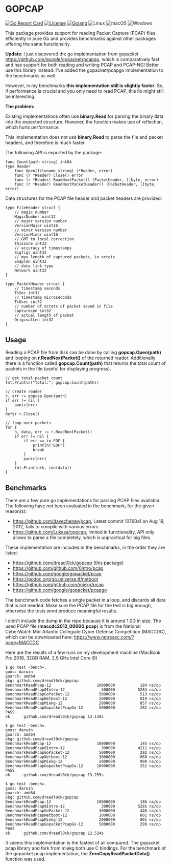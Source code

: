 # GOPCAP

[![Go Report Card](https://goreportcard.com/badge/github.com/dreadl0ck/gopcap)](https://goreportcard.com/report/github.com/dreadl0ck/gopcap)
[![License](https://img.shields.io/badge/License-GPLv3-blue.svg)](https://raw.githubusercontent.com/dreadl0ck/gopcap/master/docs/LICENSE)
[![Golang](https://img.shields.io/badge/Go-1.10-blue.svg)](https://golang.org)
![Linux](https://img.shields.io/badge/Supports-Linux-green.svg)
![macOS](https://img.shields.io/badge/Supports-macOS-green.svg)
![Windows](https://img.shields.io/badge/Supports-Windows-green.svg)

This package provides support for reading Packet Capture (PCAP) files efficiently in pure Go
and provides benchmarks against other packages offering the same functionality.

**Update**: I just discovered the go implementation from gopacket https://github.com/google/gopacket/pcapgo,
which is comparatively fast and has support for both reading and writing PCAP and PCAP-NG! Better use this library instead.
I've added the gopacket/pcapgo implementation to the benchmarks as well.

However, in my benchmarks **this implementation still is slightly faster**.
So, if performance is crucial and you only need to read PCAP, this lib might still be interesting.

**The problem:**

Existing implementations often use **binary.Read** for parsing the binary data into the expected structure.
However, the function makes use of reflection, which hurts performance.

This implementation does not use **binary.Read** to parse the file and packet headers,
and therefore is much faster.

The following API is exported by the package:

```golang
func Count(path string) int64
type Reader
    func Open(filename string) (*Reader, error)
    func (r *Reader) Close() error
    func (r *Reader) ReadNextPacket() (PacketHeader, []byte, error)
    func (r *Reader) ReadNextPacketHeader() (PacketHeader, []byte, error)
```

Data structures for the PCAP file header and packet headers are provided:

```golang
type FileHeader struct {
    // magic number
    MagicNumber uint32
    // major version number
    VersionMajor uint16
    // minor version number
    VersionMinor uint16
    // GMT to local correction
    Thiszone int32
    // accuracy of timestamps
    Sigfigs uint32
    // max length of captured packets, in octets
    Snaplen uint32
    // data link type
    Network uint32
}

type PacketHeader struct {
    // timestamp seconds
    TsSec int32
    // timestamp microseconds
    TsUsec int32
    // number of octets of packet saved in file
    CaptureLen int32
    // actual length of packet
    OriginalLen int32
}
```

## Usage

Reading a PCAP file from disk can be done by calling **gopcap.Open(path)** and looping on **r.ReadNextPacket()** of the returned reader.
Additionally there is a function called **gopcap.Count(path)** that returns the total count of packets in the file (useful for displaying progress).

```golang
// get total packet count
fmt.Println("total:", gopcap.Count(path))

// create reader
r, err := gopcap.Open(path)
if err != nil {
    panic(err)
}
defer r.Close()

// loop over packets
for {
    h, data, err := r.ReadNextPacket()
    if err != nil {
        if err == io.EOF {
            println("EOF")
            break
        }
        panic(err)
    }
    fmt.Println(h, len(data))
}
```

## Benchmarks

There are a few pure go implementations for parsing PCAP files available.
The following have not been evaluated in the benchmark, for the given reason(s):

- https://github.com/davecheney/pcap, Latest commit 10760a1  on Aug 19, 2012, fails to compile with various errors
- https://github.com/Lukasa/gopcap, limited in functionality, API only allows to parse a file completely, which is unpractical for big files.

These implementation are included in the benchmarks, in the order they are listed:

- https://github.com/dreadl0ck/gopcap (this package)
- https://github.com/github.com/0intro/pcap
- https://github.com/google/gopacket/pcap
- https://godoc.org/go.universe.tf/netboot
- https://github.com/github.com/miekg/pcap
- https://github.com/google/gopacket/pcapgo

The benchmark code fetches a single packet in a loop, and discards all data that is not needed.
Make sure the PCAP file for the test is big enough, otherwise the tests wont produce meaningful results.

I didn't include the dump in the repo because it is around 1.0G in size.
The used PCAP file (**maccdc2012_00000.pcap**) is from the National CyberWatch Mid-Atlantic Collegiate Cyber Defense Competition (MACCDC),
which can be downloaded here: https://www.netresec.com/?page=MACCDC

Here are the results of a few runs on my development machine (MacBook Pro 2018, 32GB RAM, 2,9 GHz Intel Core i9)

    $ go test -bench=.
    goos: darwin
    goarch: amd64
    pkg: github.com/dreadl0ck/gopcap
    BenchmarkReadPcap-12                  	10000000	       184 ns/op
    BenchmarkReadPcap0Intro-12            	  300000	      5284 ns/op
    BenchmarkReadPcapGoPacket-12          	 5000000	       513 ns/op
    BenchmarkReadPcapNetboot-12           	 2000000	       819 ns/op
    BenchmarkReadPcapMiekg-12             	 2000000	       857 ns/op
    BenchmarkReadPcapGopacketPcapGo-12    	 5000000	       282 ns/op
    PASS
    ok  	github.com/dreadl0ck/gopcap	13.138s

    $ go test -bench=.
    goos: darwin
    goarch: amd64
    pkg: github.com/dreadl0ck/gopcap
    BenchmarkReadPcap-12                  	10000000	       145 ns/op
    BenchmarkReadPcap0Intro-12            	  300000	      4211 ns/op
    BenchmarkReadPcapGoPacket-12          	 5000000	       292 ns/op
    BenchmarkReadPcapNetboot-12           	 3000000	       868 ns/op
    BenchmarkReadPcapMiekg-12             	 2000000	       900 ns/op
    BenchmarkReadPcapGopacketPcapGo-12      10000000	       252 ns/op
    PASS
    ok  	github.com/dreadl0ck/gopcap	13.255s

    $ go test -bench=.
    goos: darwin
    goarch: amd64
    pkg: github.com/dreadl0ck/gopcap
    BenchmarkReadPcap-12                    10000000	       186 ns/op
    BenchmarkReadPcap0Intro-12            	  300000	      5281 ns/op
    BenchmarkReadPcapGoPacket-12          	 3000000	       440 ns/op
    BenchmarkReadPcapNetboot-12           	 2000000	       801 ns/op
    BenchmarkReadPcapMiekg-12             	 2000000	       801 ns/op
    BenchmarkReadPcapGopacketPcapGo-12    	 5000000	       299 ns/op
    PASS
    ok  	github.com/dreadl0ck/gopcap	12.524s

It seems this implementation is the fastest of all compared.
The gopacket pcap library and fork from miekg both use C bindings.
For the benchmark of the gopacket pcap implementation, the **ZeroCopyReadPacketData()** function was used.
